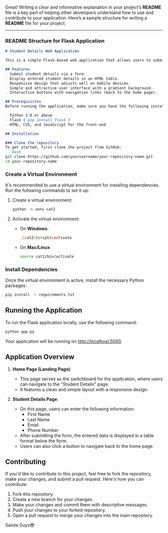 Great! Writing a clear and informative explanation in your project’s **README** file is a key part of helping other developers understand how to use and contribute to your application. Here’s a sample structure for writing a **README** file for your project:

---

### **README Structure for Flask Application**

```markdown
# Student Details Web Application

This is a simple Flask-based web application that allows users to submit student details (first name, last name, email, and phone number) through an HTML form. The entered details are then displayed in a table format on the same page. The app also includes a home page that acts as a switchboard for navigating to other pages.

## Features
- Submit student details via a form.
- Display entered student details in an HTML table.
- Responsive design that adjusts well on mobile devices.
- Simple and attractive user interface with a gradient background.
- Interactive buttons with navigation links (back to the home page).

## Prerequisites
Before running the application, make sure you have the following installed on your local machine:

- Python 3.8 or above
- Flask (`pip install flask`)
- HTML, CSS, and JavaScript for the front-end

## Installation

### Clone the repository
To get started, first clone the project from GitHub:
```bash
git clone https://github.com/yourusername/your-repository-name.git
cd your-repository-name
```

### Create a Virtual Environment
It's recommended to use a virtual environment for installing dependencies. Run the following commands to set it up:

1. Create a virtual environment:
   ```bash
   python -m venv cat2
   ```

2. Activate the virtual environment:
   - On **Windows**:
     ```bash
     .\cat2\Scripts\activate
     ```
   - On **Mac/Linux**:
     ```bash
     source cat2/bin/activate
     ```

### Install Dependencies
Once the virtual environment is active, install the necessary Python packages:
```bash
pip install -r requirements.txt
```

## Running the Application

To run the Flask application locally, use the following command:
```bash
python app.py
```

Your application will be running on [http://localhost:5000](http://localhost:5000).

## Application Overview

1. **Home Page (Landing Page)**:
   - This page serves as the switchboard for the application, where users can navigate to the "Student Details" page.
   - It features a clean and simple layout with a responsive design.

2. **Student Details Page**:
   - On this page, users can enter the following information:
     - First Name
     - Last Name
     - Email
     - Phone Number
   - After submitting the form, the entered data is displayed in a table format below the form.
   - Users can also click a button to navigate back to the home page.

## Contributing

If you'd like to contribute to this project, feel free to fork the repository, make your changes, and submit a pull request. Here's how you can contribute:

1. Fork this repository.
2. Create a new branch for your changes.
3. Make your changes and commit them with descriptive messages.
4. Push your changes to your forked repository.
5. Open a pull request to merge your changes into the main repository.

Salute Guys😎
